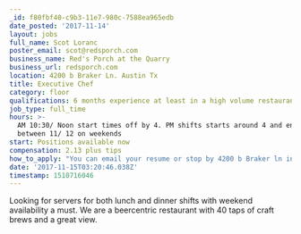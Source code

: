 ```yaml
---
_id: f80fbf40-c9b3-11e7-980c-7588ea965edb
date_posted: '2017-11-14'
layout: jobs
full_name: Scot Loranc
poster_email: scot@redsporch.com
business_name: Red's Porch at the Quarry
business_url: redsporch.com
location: 4200 b Braker Ln. Austin Tx
title: Executive Chef
category: floor
qualifications: 6 months experience at least in a high volume restaurant.
job_type: full_time
hours: >-
  AM 10:30/ Noon start times off by 4. PM shifts starts around 4 and ends
  between 11/ 12 on weekends
start: Positions available now
compensation: 2.13 plus tips
how_to_apply: "You can email your resume or stop by 4200 b Braker ln in person between 2-4 Monday through Friday.\r\nEmail us at quarry@redsporch.com"
date: '2017-11-15T03:20:46.038Z'
timestamp: 1510716046
---
```

Looking for servers for both lunch and dinner shifts with weekend availability a must. We are a beercentric restaurant with 40 taps of craft brews and a great view.
